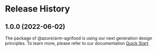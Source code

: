 # Release History
    
## 1.0.0 (2022-06-02)

The package of @azure/arm-agrifood is using our next generation design principles. To learn more, please refer to our documentation [Quick Start](https://aka.ms/js-track2-quickstart).
